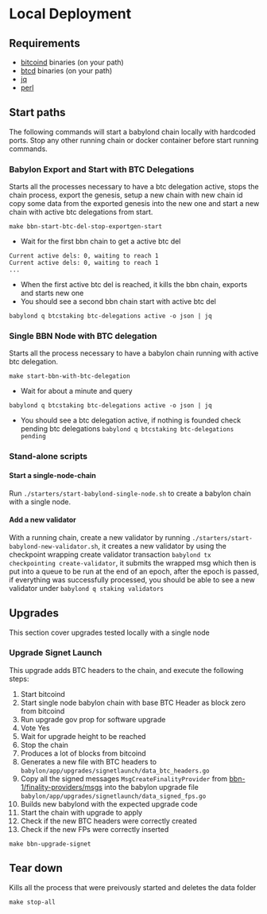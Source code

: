 # Local Deployment

## Requirements

- [bitcoind](https://bitcoin.org/en/full-node) binaries (on your path)
- [btcd](https://github.com/btcsuite/btcd/tree/master?tab=readme-ov-file#installation) binaries (on your path)
- [jq](https://jqlang.github.io/jq/download/)
- [perl](https://www.perl.org/get.html)

## Start paths

The following commands will start a babylond chain locally with hardcoded ports.
Stop any other running chain or docker container before start running commands.

### Babylon Export and Start with BTC Delegations

Starts all the processes necessary to have a btc delegation active, stops the
chain process, export the genesis, setup a new chain with new chain id
copy some data from the exported genesis into the new one and start a new chain
with active btc delegations from start.

```shell
make bbn-start-btc-del-stop-exportgen-start
```

- Wait for the first bbn chain to get a active btc del

```shel
Current active dels: 0, waiting to reach 1
Current active dels: 0, waiting to reach 1
...
```

- When the first active btc del is reached, it kills the bbn chain, exports and starts new one
- You should see a second bbn chain start with active btc del

```shell
babylond q btcstaking btc-delegations active -o json | jq
```

### Single BBN Node with BTC delegation

Starts all the process necessary to have a babylon chain running with active btc delegation.

```shell
make start-bbn-with-btc-delegation
```

- Wait for about a minute and query

```shell
babylond q btcstaking btc-delegations active -o json | jq
```

- You should see a btc delegation active, if nothing is founded check pending btc delegations `babylond q btcstaking btc-delegations pending`

### Stand-alone scripts

#### Start a single-node-chain

Run `./starters/start-babylond-single-node.sh` to create a babylon chain with a single node.

#### Add a new validator

With a running chain, create a new validator by running `./starters/start-babylond-new-validator.sh`,
it creates a new validator by using the checkpoint wrapping create validator transaction
`babylond tx checkpointing create-validator`, it submits the wrapped msg which then
is put into a queue to be run at the end of an epoch, after the epoch is passed, if
everything was successfully processed, you should be able to see a new validator
under `babylond q staking validators`

## Upgrades

This section cover upgrades tested locally with a single node

### Upgrade Signet Launch

This upgrade adds BTC headers to the chain, and execute
the following steps:

1. Start bitcoind
2. Start single node babylon chain with base BTC Header
as block zero from bitcoind
3. Run upgrade gov prop for software upgrade
4. Vote Yes
5. Wait for upgrade height to be reached
6. Stop the chain
7. Produces a lot of blocks from bitcoind
8. Generates a new file with BTC headers to `babylon/app/upgrades/signetlaunch/data_btc_headers.go`
9. Copy all the signed messages `MsgCreateFinalityProvider` from
[bbn-1/finality-providers/msgs](../../networks/bbn-1/finality-providers/msgs/)
into the babylon upgrade file `babylon/app/upgrades/signetlaunch/data_signed_fps.go`
10. Builds new babylond with the expected upgrade code
11. Start the chain with upgrade to apply
12. Check if the new BTC headers were correctly created
13. Check if the new FPs were correctly inserted

```shell
make bbn-upgrade-signet
```

## Tear down

Kills all the process that were preivously started and deletes the data folder

```shell
make stop-all
```
